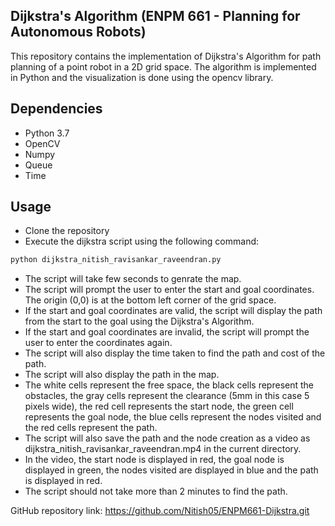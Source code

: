 ## Dijkstra's Algorithm (ENPM 661 - Planning for Autonomous Robots)
This repository contains the implementation of Dijkstra's Algorithm for path planning of a point robot in a 2D grid space. The algorithm is implemented in Python and the visualization is done using the opencv library.

## Dependencies
- Python 3.7
- OpenCV
- Numpy
- Queue
- Time

## Usage
- Clone the repository
- Execute the dijkstra script using the following command: 

```bash
python dijkstra_nitish_ravisankar_raveendran.py
```

- The script will take few seconds to genrate the map.
- The script will prompt the user to enter the start and goal coordinates. The origin (0,0) is at the bottom left corner of the grid space.
- If the start and goal coordinates are valid, the script will display the path from the start to the goal using the Dijkstra's Algorithm.
- If the start and goal coordinates are invalid, the script will prompt the user to enter the coordinates again.
- The script will also display the time taken to find the path and cost of the path.
- The script will also display the path in the map.
- The white cells represent the free space, the black cells represent the obstacles, the gray cells represent the clearance (5mm in this case 5 pixels wide), the red cell represents the start node, the green cell represents the goal node, the blue cells represent the nodes visited and the red cells represent the path.
- The script will also save the path and the node creation as a video as dijkstra_nitish_ravisankar_raveendran.mp4 in the current directory.
- In the video, the start node is displayed in red, the goal node is displayed in green, the nodes visited are displayed in blue and the path is displayed in red.
- The script should not take more than 2 minutes to find the path.

GitHub repository link: https://github.com/Nitish05/ENPM661-Dijkstra.git
